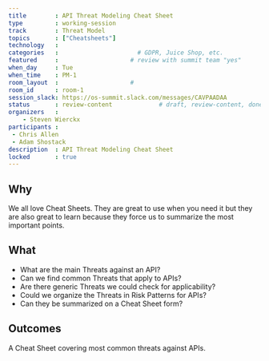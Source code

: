 ```yaml
---
title        : API Threat Modeling Cheat Sheet
type         : working-session
track        : Threat Model
topics       : ["Cheatsheets"]
technology   :
categories   :                      # GDPR, Juice Shop, etc.
featured     :                    # review with summit team "yes"
when_day     : Tue
when_time    : PM-1
room_layout  :                    #
room_id      : room-1
session_slack: https://os-summit.slack.com/messages/CAVPAADAA
status       : review-content             # draft, review-content, done
organizers   :
    - Steven Wierckx
participants :
 - Chris Allen
 - Adam Shostack
description  : API Threat Modeling Cheat Sheet
locked       : true
---
```


## Why

We all love Cheat Sheets. They are great to use when you need it but they are also great to learn because they force us to summarize the most important points.


## What

 - What are the main Threats against an API?
 - Can we find common Threats that apply to APIs?
 - Are there generic Threats we could check for applicability?
 - Could we organize the Threats in Risk Patterns for APIs?
 - Can they be summarized on a Cheat Sheet form?

## Outcomes

A Cheat Sheet covering most common threats against APIs.
